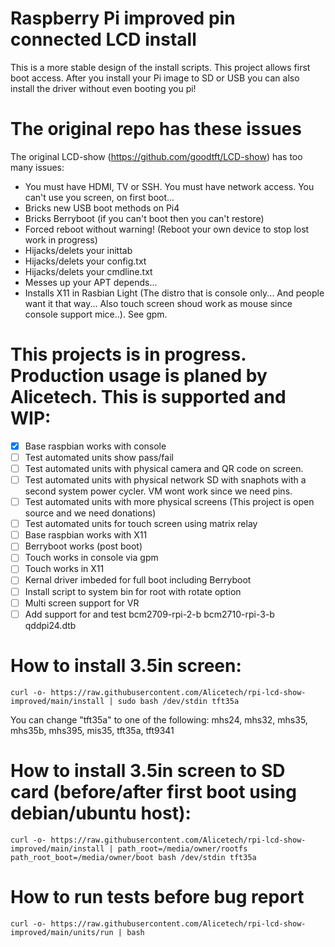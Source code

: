 # Raspberry Pi improved pin connected LCD install

This is a more stable design of the install scripts.  This project allows first boot access. After you install your Pi image to SD or USB you can also install the driver without even booting you pi!

# The original repo has these issues
The original LCD-show (https://github.com/goodtft/LCD-show) has too many issues:
* You must have HDMI, TV or SSH. You must have network access. You can't use you screen, on first boot...
* Bricks new USB boot methods on Pi4
* Bricks Berryboot (if you can't boot then you can't restore)
* Forced reboot without warning! (Reboot your own device to stop lost work in progress)
* Hijacks/delets your inittab
* Hijacks/delets your config.txt
* Hijacks/delets your cmdline.txt
* Messes up your APT depends...
* Installs X11 in Rasbian Light (The distro that is console only... And people want it that way... Also touch screen shoud work as mouse since console support mice..). See gpm.

# This projects is in progress. Production usage is planed by Alicetech. This is supported and WIP:
- [x] Base raspbian works with console
- [ ] Test automated units show pass/fail
- [ ] Test automated units with physical camera and QR code on screen. 
- [ ] Test automated units with physical network SD with snaphots with a second system power cycler. VM wont work since we need pins.
- [ ] Test automated units with more physical screens (This project is open source and we need donations)
- [ ] Test automated units for touch screen using matrix relay
- [ ] Base raspbian works with X11
- [ ] Berryboot works (post boot)
- [ ] Touch works in console via gpm
- [ ] Touch works in X11
- [ ] Kernal driver imbeded for full boot including Berryboot
- [ ] Install script to system bin for root with rotate option
- [ ] Multi screen support for VR
- [ ] Add support for and test bcm2709-rpi-2-b bcm2710-rpi-3-b qddpi24.dtb

# How to install 3.5in screen:
```
curl -o- https://raw.githubusercontent.com/Alicetech/rpi-lcd-show-improved/main/install | sudo bash /dev/stdin tft35a
```
You can change "tft35a" to one of the following: mhs24, mhs32, mhs35, mhs35b, mhs395, mis35, tft35a, tft9341

# How to install 3.5in screen to SD card (before/after first boot using debian/ubuntu host):
```
curl -o- https://raw.githubusercontent.com/Alicetech/rpi-lcd-show-improved/main/install | path_root=/media/owner/rootfs path_root_boot=/media/owner/boot bash /dev/stdin tft35a
```

# How to run tests before bug report
```
curl -o- https://raw.githubusercontent.com/Alicetech/rpi-lcd-show-improved/main/units/run | bash
```

